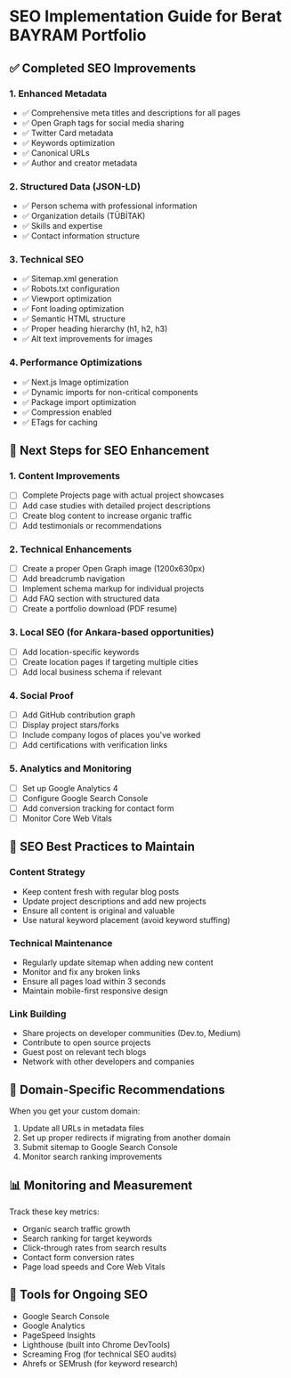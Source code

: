 # SEO Implementation Guide for Berat BAYRAM Portfolio

## ✅ Completed SEO Improvements

### 1. Enhanced Metadata

- ✅ Comprehensive meta titles and descriptions for all pages
- ✅ Open Graph tags for social media sharing
- ✅ Twitter Card metadata
- ✅ Keywords optimization
- ✅ Canonical URLs
- ✅ Author and creator metadata

### 2. Structured Data (JSON-LD)

- ✅ Person schema with professional information
- ✅ Organization details (TÜBİTAK)
- ✅ Skills and expertise
- ✅ Contact information structure

### 3. Technical SEO

- ✅ Sitemap.xml generation
- ✅ Robots.txt configuration
- ✅ Viewport optimization
- ✅ Font loading optimization
- ✅ Semantic HTML structure
- ✅ Proper heading hierarchy (h1, h2, h3)
- ✅ Alt text improvements for images

### 4. Performance Optimizations

- ✅ Next.js Image optimization
- ✅ Dynamic imports for non-critical components
- ✅ Package import optimization
- ✅ Compression enabled
- ✅ ETags for caching

## 🔄 Next Steps for SEO Enhancement

### 1. Content Improvements

- [ ] Complete Projects page with actual project showcases
- [ ] Add case studies with detailed project descriptions
- [ ] Create blog content to increase organic traffic
- [ ] Add testimonials or recommendations

### 2. Technical Enhancements

- [ ] Create a proper Open Graph image (1200x630px)
- [ ] Add breadcrumb navigation
- [ ] Implement schema markup for individual projects
- [ ] Add FAQ section with structured data
- [ ] Create a portfolio download (PDF resume)

### 3. Local SEO (for Ankara-based opportunities)

- [ ] Add location-specific keywords
- [ ] Create location pages if targeting multiple cities
- [ ] Add local business schema if relevant

### 4. Social Proof

- [ ] Add GitHub contribution graph
- [ ] Display project stars/forks
- [ ] Include company logos of places you've worked
- [ ] Add certifications with verification links

### 5. Analytics and Monitoring

- [ ] Set up Google Analytics 4
- [ ] Configure Google Search Console
- [ ] Add conversion tracking for contact form
- [ ] Monitor Core Web Vitals

## 📝 SEO Best Practices to Maintain

### Content Strategy

- Keep content fresh with regular blog posts
- Update project descriptions and add new projects
- Ensure all content is original and valuable
- Use natural keyword placement (avoid keyword stuffing)

### Technical Maintenance

- Regularly update sitemap when adding new content
- Monitor and fix any broken links
- Ensure all pages load within 3 seconds
- Maintain mobile-first responsive design

### Link Building

- Share projects on developer communities (Dev.to, Medium)
- Contribute to open source projects
- Guest post on relevant tech blogs
- Network with other developers and companies

## 🎯 Domain-Specific Recommendations

When you get your custom domain:

1. Update all URLs in metadata files
2. Set up proper redirects if migrating from another domain
3. Submit sitemap to Google Search Console
4. Monitor search ranking improvements

## 📊 Monitoring and Measurement

Track these key metrics:

- Organic search traffic growth
- Search ranking for target keywords
- Click-through rates from search results
- Contact form conversion rates
- Page load speeds and Core Web Vitals

## 🔧 Tools for Ongoing SEO

- Google Search Console
- Google Analytics
- PageSpeed Insights
- Lighthouse (built into Chrome DevTools)
- Screaming Frog (for technical SEO audits)
- Ahrefs or SEMrush (for keyword research)
